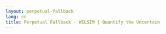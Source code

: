 ```yaml
---
layout: perpetual-fallback
lang: en
title: Perpetual Fallback - WELSIM | Quantify the Uncertain
---
```


